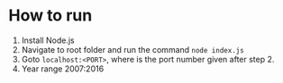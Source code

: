 # How to run
1. Install Node.js
2. Navigate to root folder and run the command ``node index.js``
3. Goto ``localhost:<PORT>``, where <PORT> is the port number given after step 2.
4. Year range 2007:2016

